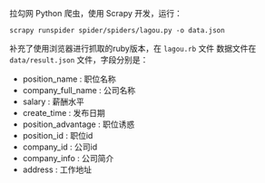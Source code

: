 
拉勾网 Python 爬虫，使用 Scrapy 开发，运行：

```
scrapy runspider spider/spiders/lagou.py -o data.json
```

补充了使用浏览器进行抓取的ruby版本，在 `lagou.rb` 文件
数据文件在 `data/result.json` 文件，字段分别是：


  - position_name : 职位名称
  - company_full_name : 公司名称
  - salary : 薪酬水平
  - create_time : 发布日期
  - position_advantage : 职位诱惑
  - position_id : 职位id
  - company_id : 公司id
  - company_info : 公司简介
  - address : 工作地址

    
